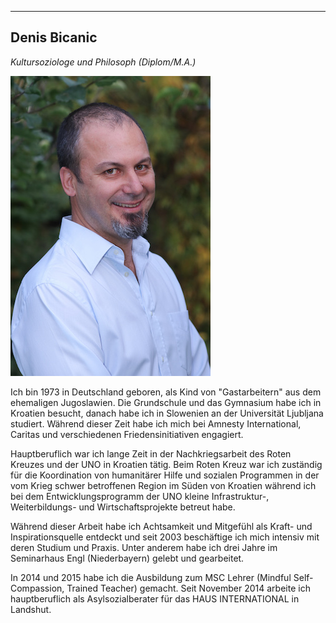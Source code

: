  
---
## Denis Bicanic
*Kultursoziologe und Philosoph (Diplom/M.A.)*

![Denis Bicanic](/images/denis.jpg)

Ich bin 1973 in Deutschland geboren, als Kind von "Gastarbeitern" aus dem ehemaligen Jugoslawien. Die Grundschule und das Gymnasium habe ich in Kroatien besucht, danach habe ich in Slowenien an der Universität Ljubljana studiert. Während dieser Zeit habe ich mich bei Amnesty International, Caritas und verschiedenen Friedensinitiativen engagiert.

Hauptberuflich war ich lange Zeit in der Nachkriegsarbeit des Roten Kreuzes und der UNO in Kroatien tätig. Beim Roten Kreuz war ich zuständig für die Koordination von humanitärer Hilfe und sozialen Programmen in der vom Krieg schwer betroffenen Region im Süden von Kroatien während ich bei dem Entwicklungsprogramm der UNO kleine Infrastruktur-, Weiterbildungs- und Wirtschaftsprojekte betreut habe.  

Während dieser Arbeit habe ich Achtsamkeit und Mitgefühl als Kraft- und Inspirationsquelle entdeckt und seit 2003 beschäftige ich mich intensiv mit deren Studium und Praxis. Unter anderem habe ich drei Jahre im Seminarhaus Engl (Niederbayern) gelebt und gearbeitet. 

In 2014 und 2015 habe ich die Ausbildung zum MSC Lehrer (Mindful Self-Compassion, Trained Teacher) gemacht. Seit November 2014 arbeite ich hauptberuflich als Asylsozialberater für das HAUS INTERNATIONAL in Landshut. 
